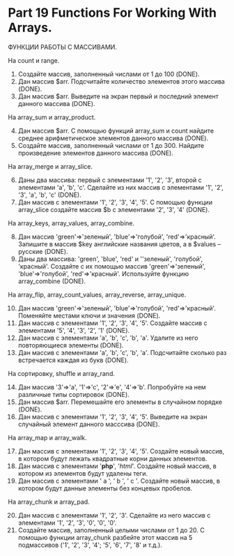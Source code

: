 ﻿# Part 19 Functions For Working With Arrays.

 ФУНКЦИИ РАБОТЫ С МАССИВАМИ.

 На count и range.

1. Создайте массив, заполненный числами от 1 до 100 (DONE).
2. Дан массив $arr. Подсчитайте количество элементов этого массива (DONE).
3. Дан массив $arr. Выведите на экран первый и последний элемент данного массива (DONE).

На array_sum и array_product.

4. Дан массив $arr. С помощью функций array_sum и count найдите среднее арифметическое элементов данного массива (DONE).
5. Создайте массив, заполненный числами от 1 до 300. Найдите произведение элементов данного массива (DONE).

На array_merge и array_slice.

6. Даны два массива: первый с элементами '1', '2', '3', второй с элементами 'a', 'b', 'c'. Сделайте из них массив с элементами '1', '2', '3', 'a', 'b', 'c' (DONE).
7. Дан массив с элементами '1', '2', '3', '4', '5'. С помощью функции array_slice создайте массив $b с элементами '2', '3', '4' (DONE).

На array_keys, array_values, array_combine.

8. Дан массив 'green'=>'зеленый', 'blue'=>'голубой', 'red'=>'красный'. Запишите в массив $key английские названия цветов, а в $values – русские (DONE).
9. Даны два массива: 'green', 'blue', 'red' и ''зеленый', 'голубой', 'красный'. Создайте с их помощью массив 'green'=>'зеленый', 'blue'=>'голубой', 'red'=>'красный'. Используйте функцию array_combine (DONE).

На array_flip, array_count_values, array_reverse, array_unique.

10. Дан массив 'green'=>'зеленый', 'blue'=>'голубой', 'red'=>'красный'. Поменяйте местами ключи и значения (DONE).
11. Дан массив с элементами '1', '2', '3', '4', '5'. Создайте массив с элементами '5', '4', '3', '2', '1' (DONE).
12. Дан массив с элементами 'a', 'b', 'c', 'b', 'a'. Удалите из него повторяющиеся элементы (DONE).
13. Дан массив с элементами 'a', 'b', 'c', 'b', 'a'. Подсчитайте сколько раз встречается каждая из букв (DONE).

На сортировку, shuffle и array_rand.

14. Дан массив '3'=>'a', '1'=>'c', '2'=>'e', '4'=>'b'. Попробуйте на нем различные типы сортировок (DONE).
15. Дан массив $arr. Перемешайте его элементы в случайном порядке (DONE).
16. Дан массив с элементами '1', '2', '3', '4', '5'. Выведите на экран случайный элемент данного масссива (DONE).

На array_map и array_walk.

17. Дан массив с элементами '1', '2', '3', '4', '5'. Создайте новый массив, в котором будут лежать квадратные корни данных элементов.
18. Дан массив с элементами '<b>php</b>', '<i>html</i>'. Создайте новый массив, в котором из элементов будут удалены теги.
19. Дан массив с элементами ' a ', ' b ', ' с '. Создайте новый массив, в котором будут данные элементы без концевых пробелов.

На array_chunk и array_pad.

20. Дан массив с элементами '1', '2', '3'. Сделайте из него массив с элементами '1', '2', '3', '0', '0', '0'.
21. Создайте массив, заполненный целыми числами от 1 до 20. С помощью функции array_chunk разбейте этот массив на 5 подмассивов ('1', '2', '3', '4'; '5', '6', '7', '8' и т.д.).

